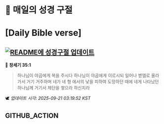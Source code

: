 # 🙏 매일의 성경 구절
# [Daily Bible verse]
## [![README에 성경구절 업데이트](https://github.com/DONGSUKA/first_test/actions/workflows/update-readme-bible.yml/badge.svg)](https://github.com/DONGSUKA/first_test/actions/workflows/update-readme-bible.yml)
<!-- START_BIBLE_VERSE -->
📖 **창세기 35:1**
> 하나님이 야곱에게 복을 주시다 하나님이 야곱에게 이르시되 일어나 벧엘로 올라가서 거기 거주하며 네가 네 형 에서의 낯을 피하여 도망하던 때에 네게 나타났던 하나님께 거기서 제단을 쌓으라 하신지라

🕊️ _업데이트 시각: 2025-09-21 03:19:52 KST_
  <!-- END_BIBLE_VERSE -->
## GITHUB_ACTION
